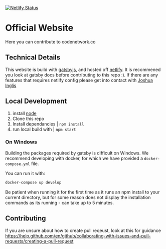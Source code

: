 [![Netlify Status](https://api.netlify.com/api/v1/badges/49e57a7e-487a-49ee-8811-7605def1c266/deploy-status)](https://app.netlify.com/sites/codenetwork/deploys)

# Official Website

Here you can contribute to codenetwork.co

## Technical Details

This website is build with [gatsbyjs](https://gatsbyjs.org), and hosted off [netlify](https://netlify.com). It is recommened you look at gatsby docs before contributing to this repo :). If there are any features that requires netlify config please get into contact with [Joshua Inglis](jt.inglis@outlook.com)

## Local Development

1. install [node](https://nodejs.org/en/)
2. Clone this repo
3. Install dependancies | `npm install`
4. run local build with | `npm start`

### On Windows

Building the packages required by gatsby is difficult on Windows.
We recommend developing with docker, for which we have provided a `docker-compose.yml` file.

You can run it with:
```bash
docker-compose up develop
```

Be patient when running it for the first time as it runs an npm install to your current directory,
but for some reason does not display the installation commands as its running - can take up to 5 minutes.

## Contributing 

If you are unsure about how to create pull reqeust, look at this for guidance https://help.github.com/en/github/collaborating-with-issues-and-pull-requests/creating-a-pull-request 